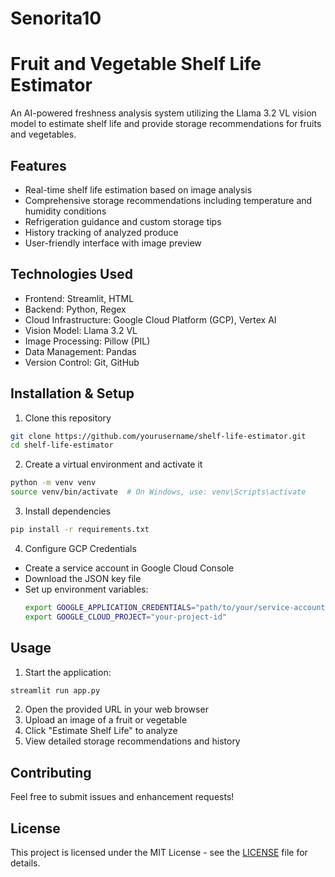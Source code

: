 # Senorita10

# Fruit and Vegetable Shelf Life Estimator

An AI-powered freshness analysis system utilizing the Llama 3.2 VL vision model to estimate shelf life and provide storage recommendations for fruits and vegetables.

## Features

- Real-time shelf life estimation based on image analysis
- Comprehensive storage recommendations including temperature and humidity conditions
- Refrigeration guidance and custom storage tips
- History tracking of analyzed produce
- User-friendly interface with image preview

## Technologies Used

- Frontend: Streamlit, HTML
- Backend: Python, Regex
- Cloud Infrastructure: Google Cloud Platform (GCP), Vertex AI
- Vision Model: Llama 3.2 VL
- Image Processing: Pillow (PIL)
- Data Management: Pandas
- Version Control: Git, GitHub

## Installation & Setup

1. Clone this repository
```bash
git clone https://github.com/yourusername/shelf-life-estimator.git
cd shelf-life-estimator
```

2. Create a virtual environment and activate it
```bash
python -m venv venv
source venv/bin/activate  # On Windows, use: venv\Scripts\activate
```

3. Install dependencies
```bash
pip install -r requirements.txt
```

4. Configure GCP Credentials
- Create a service account in Google Cloud Console
- Download the JSON key file
- Set up environment variables:
  ```bash
  export GOOGLE_APPLICATION_CREDENTIALS="path/to/your/service-account-key.json"
  export GOOGLE_CLOUD_PROJECT="your-project-id"
  ```

## Usage

1. Start the application:
```bash
streamlit run app.py
```

2. Open the provided URL in your web browser
3. Upload an image of a fruit or vegetable
4. Click "Estimate Shelf Life" to analyze
5. View detailed storage recommendations and history

## Contributing

Feel free to submit issues and enhancement requests!

## License

This project is licensed under the MIT License - see the [LICENSE](LICENSE) file for details.
